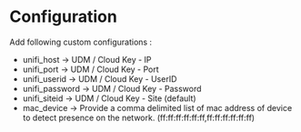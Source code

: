 
# Configuration
Add following custom configurations :

 * unifi\_host -> UDM / Cloud Key - IP
 * unifi\_port -> UDM / Cloud Key - Port
 * unifi\_userid -> UDM / Cloud Key - UserID
 * unifi\_password -> UDM / Cloud Key - Password
 * unifi\_siteid -> UDM / Cloud Key - Site (default)
 * mac\_device -> Provide a comma delimited list of mac address of device to detect presence on the network. (ff:ff:ff:ff:ff:ff,ff:ff:ff:ff:ff:ff)
